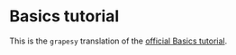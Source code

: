 # Basics tutorial

This is the `grapesy` translation of the
[official Basics tutorial](https://grpc.io/docs/languages/python/basics/).